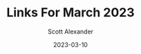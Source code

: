 ---
layout: podcast
title: "Links For March 2023"
author: Scott Alexander
description: https://astralcodexten.substack.com/p/links-for-march-2023
date: 2023-03-10
length: 4633160
duration: 1158
guid: links-for-march-2023
---